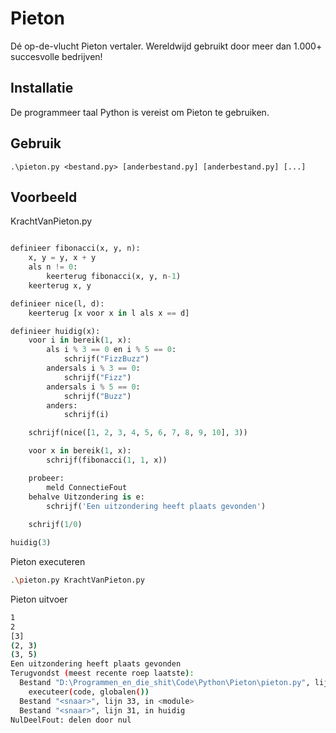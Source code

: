 # Pieton
Dé op-de-vlucht Pieton vertaler. Wereldwijd gebruikt door meer dan 1.000+ succesvolle bedrijven!

## Installatie
De programmeer taal Python is vereist om Pieton te gebruiken.

## Gebruik
```code
.\pieton.py <bestand.py> [anderbestand.py] [anderbestand.py] [...]
```

## Voorbeeld
KrachtVanPieton.py
```py

definieer fibonacci(x, y, n):
    x, y = y, x + y
    als n != 0:
        keerterug fibonacci(x, y, n-1)
    keerterug x, y

definieer nice(l, d):
    keerterug [x voor x in l als x == d]

definieer huidig(x):
    voor i in bereik(1, x):
        als i % 3 == 0 en i % 5 == 0:
            schrijf("FizzBuzz")
        andersals i % 3 == 0:
            schrijf("Fizz")
        andersals i % 5 == 0:
            schrijf("Buzz")
        anders:
            schrijf(i)

    schrijf(nice([1, 2, 3, 4, 5, 6, 7, 8, 9, 10], 3))

    voor x in bereik(1, x):
        schrijf(fibonacci(1, 1, x))

    probeer:
        meld ConnectieFout
    behalve Uitzondering is e:
        schrijf('Een uitzondering heeft plaats gevonden')
    
    schrijf(1/0)

huidig(3)
```

Pieton executeren
```bash
.\pieton.py KrachtVanPieton.py
```

Pieton uitvoer
```bash
1
2
[3]
(2, 3)
(3, 5)
Een uitzondering heeft plaats gevonden
Terugvondst (meest recente roep laatste):
  Bestand "D:\Programmen_en_die_shit\Code\Python\Pieton\pieton.py", lijn 18, in ren_bestand
    executeer(code, globalen())
  Bestand "<snaar>", lijn 33, in <module>
  Bestand "<snaar>", lijn 31, in huidig
NulDeelFout: delen door nul
```

